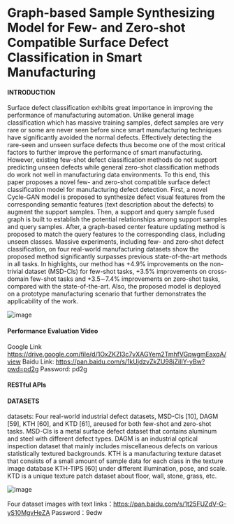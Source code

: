 # Graph-based Sample Synthesizing Model for Few- and Zero-shot Compatible Surface Defect Classification in Smart Manufacturing

#### INTRODUCTION
Surface defect classification exhibits great importance in improving the performance of manufacturing automation. Unlike general image classification which has massive training samples, defect samples are very rare or some are never seen before since smart manufacturing techniques have significantly avoided the normal defects. Effectively detecting the rare-seen and unseen surface defects thus become one of the most critical factors to further improve the performance of smart manufacturing. However, existing few-shot defect classification methods do not support predicting unseen defects while general zero-shot classification methods do work not well in manufacturing data environments. To this end, this paper proposes a novel few- and zero-shot compatible surface defect classification model for manufacturing defect detection. First, a novel Cycle-GAN model is proposed to synthesize defect visual features from the corresponding semantic features (text description about the defects) to augment the support samples. Then, a support and query sample fused graph is built to establish the potential relationships among support samples and query samples. After, a graph-based center feature updating method is proposed to match the query features to the corresponding class, including unseen classes. Massive experiments, including few- and zero-shot defect classification, on four real-world manufacturing datasets show the proposed method significantly surpasses previous state-of-the-art methods in all tasks. In highlights, our method has +4.9% improvements on the non-trivial dataset (MSD-Cls) for few-shot tasks, +3.5% improvements on cross-domain few-shot tasks and +3.5∼7.4% improvements on zero-shot tasks, compared with the state-of-the-art. Also, the proposed model is deployed on a prototype manufacturing scenario that further demonstrates the applicability of the work.

![image](https://user-images.githubusercontent.com/78714645/219296103-33ee52ca-c350-4bdf-8268-d35845395f07.png)

#### Performance Evaluation Video
Google Link https://drive.google.com/file/d/1OxZKZI3c7vXAGYem2TmhfVGpwgmEaxqA/view
Baidu Link: https://pan.baidu.com/s/1kUjdzvZkZU98jZiIIY-yBw?pwd=pd2g 
Password: pd2g

#### RESTful APIs


#### DATASETS
datasets: Four real-world industrial defect datasets, MSD-Cls [10], DAGM [59], KTH [60], and KTD [61], areused for both few-shot and zero-shot tasks. MSD-Cls is a metal surface defect dataset that contains aluminum and steel with different defect types. DAGM is an industrial optical inspection dataset that mainly includes miscellaneous defects on various statistically textured backgrounds. KTH is a manufacturing texture dataset that consists of a small amount of sample data for each class in the texture image database KTH-TIPS [60] under different illumination, pose, and scale. KTD is a unique texture patch dataset about floor, wall, stone, grass, etc.

![image](https://user-images.githubusercontent.com/78714645/219295126-1592d849-8c85-4837-a789-5af8749272e5.png)

Four dataset images with text links：https://pan.baidu.com/s/1t25FUZdV-G-yS10MgvHeZA    Password：9edw

